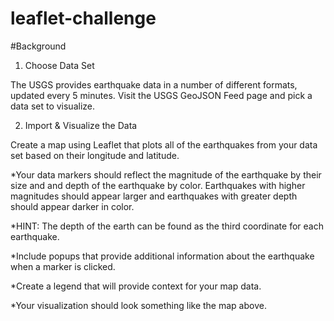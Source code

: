 # leaflet-challenge

#Background
1. Choose Data Set

The USGS provides earthquake data in a number of different formats, updated every 5 minutes. Visit the USGS GeoJSON Feed page and pick a data set to visualize.


2. Import & Visualize the Data

Create a map using Leaflet that plots all of the earthquakes from your data set based on their longitude and latitude.


*Your data markers should reflect the magnitude of the earthquake by their size and and depth of the earthquake by color. Earthquakes with higher magnitudes should appear larger and earthquakes with greater depth should appear darker in color.


*HINT: The depth of the earth can be found as the third coordinate for each earthquake.


*Include popups that provide additional information about the earthquake when a marker is clicked.


*Create a legend that will provide context for your map data.


*Your visualization should look something like the map above.